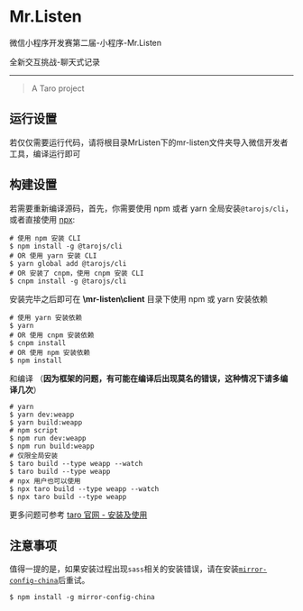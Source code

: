 # Mr.Listen
微信小程序开发赛第二届-小程序-Mr.Listen

全新交互挑战-聊天式记录

---

> A Taro project

## 运行设置

若仅仅需要运行代码，请将根目录MrListen下的mr-listen文件夹导入微信开发者工具，编译运行即可

## 构建设置

若需要重新编译源码，首先，你需要使用 npm 或者 yarn 全局安装`@tarojs/cli`，或者直接使用 [npx](https://medium.com/@maybekatz/introducing-npx-an-npm-package-runner-55f7d4bd282b):

~~~shell
# 使用 npm 安装 CLI
$ npm install -g @tarojs/cli
# OR 使用 yarn 安装 CLI
$ yarn global add @tarojs/cli
# OR 安装了 cnpm，使用 cnpm 安装 CLI
$ cnpm install -g @tarojs/cli
~~~

安装完毕之后即可在 **\mr-listen\client** 目录下使用 npm 或 yarn 安装依赖

~~~shell
# 使用 yarn 安装依赖
$ yarn
# OR 使用 cnpm 安装依赖
$ cnpm install
# OR 使用 npm 安装依赖
$ npm install
~~~

和编译 （**因为框架的问题，有可能在编译后出现莫名的错误，这种情况下请多编译几次**）

~~~shell
# yarn
$ yarn dev:weapp
$ yarn build:weapp
# npm script
$ npm run dev:weapp
$ npm run build:weapp
# 仅限全局安装
$ taro build --type weapp --watch
$ taro build --type weapp
# npx 用户也可以使用
$ npx taro build --type weapp --watch
$ npx taro build --type weapp
~~~

更多问题可参考 [taro 官网 - 安装及使用](<https://nervjs.github.io/taro/docs/GETTING-STARTED.html>)

## 注意事项

值得一提的是，如果安装过程出现`sass`相关的安装错误，请在安装[`mirror-config-china`](https://www.npmjs.com/package/mirror-config-china)后重试。

~~~shell
$ npm install -g mirror-config-china
~~~

